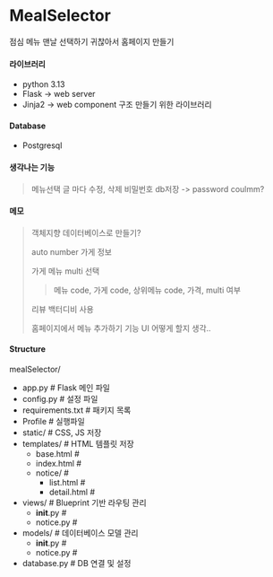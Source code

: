 # MealSelector
점심 메뉴 맨날 선택하기 귀찮아서 홈페이지 만들기

#### 라이브러리
 - python 3.13
 - Flask -> web server
 - Jinja2 -> web component 구조 만들기 위한 라이브러리

#### Database
 - Postgresql

#### 생각나는 기능
> 메뉴선택 글 마다 수정, 삭제 비밀번호 db저장 -> password coulmm?

#### 메모
> 객체지향 데이터베이스로 만들기?
>
> auto number 가게 정보
> 
> 가게 메뉴 multi 선택
>> 메뉴 code, 가게 code, 상위메뉴 code, 가격, multi 여부
>
> 리뷰 백터디비 사용
> 
> 홈페이지에서 메뉴 추가하기 기능 UI 어떻게 할지 생각..

#### Structure 
mealSelector/
* app.py                  # Flask 메인 파일
* config.py              # 설정 파일
* requirements.txt       # 패키지 목록
* Profile                # 실행파일
* static/                # CSS, JS 저장
* templates/             # HTML 템플릿 저장
  * base.html             #
  * index.html            #
  * notice/               #
    * list.html            #
    * detail.html          #
* views/                 # Blueprint 기반 라우팅 관리
  * __init__.py           #
  * notice.py             #
* models/                # 데이터베이스 모델 관리
  * __init__.py           #
  * notice.py             #
* database.py            # DB 연결 및 설정
